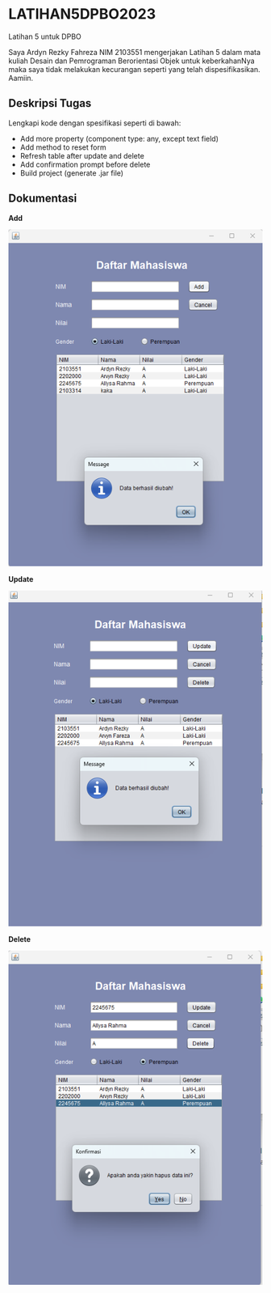 # LATIHAN5DPBO2023
Latihan 5 untuk DPBO

Saya Ardyn Rezky Fahreza NIM 2103551 mengerjakan Latihan 5 dalam mata kuliah Desain dan Pemrograman Berorientasi Objek 
untuk keberkahanNya maka saya tidak melakukan kecurangan seperti yang telah dispesifikasikan. Aamiin.

## Deskripsi Tugas
Lengkapi kode dengan spesifikasi seperti di bawah:
* Add more property (component type: any, except text field)
* Add method to reset form
* Refresh table after update and delete
* Add confirmation prompt before delete
* Build project (generate .jar file)

## Dokumentasi
**Add**

![addData](https://github.com/ArdynRF/LATIHAN5DPBO2023/blob/main/screenshot/add.png)

**Update**

![Update](https://github.com/ArdynRF/LATIHAN5DPBO2023/blob/main/screenshot/update.png)

**Delete**

![Delete](https://github.com/ArdynRF/LATIHAN5DPBO2023/blob/main/screenshot/delete.png)
